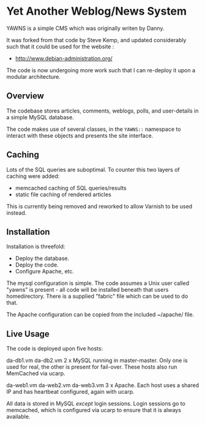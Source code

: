 
Yet Another Weblog/News System
==============================

YAWNS is a simple CMS which was originally writen by Danny.

It was forked from that code by Steve Kemp, and updated considerably
such that it could be used for the website :

* http://www.debian-administration.org/

The code is now undergoing more work such that I can re-deploy it upon
a modular architecture.


Overview
--------

The codebase stores articles, comments, weblogs, polls, and user-details in
a simple MySQL database.

The code makes use of several classes, in the `YAWNS::` namespace to interact
with these objects and presents the site interface.


Caching
-------

Lots of the SQL queries are suboptimal.  To counter this two layers of caching
were added:

* memcached caching of SQL queries/results
* static file caching of rendered articles

This is currently being removed and reworked to allow Varnish to be used instead.


Installation
------------

Installation is threefold:

* Deploy the database.
* Deploy the code.
* Configure Apache, etc.

The mysql configuration is simple.  The code assumes a Unix user called "yawns"
is present - all code will be installed beneath that users homedirectory.
There is a supplied "fabric" file which can be used to do that.

The Apache configuration can be copied from the included ~/apache/ file.



Live Usage
----------

The code is deployed upon five hosts:


da-db1.vm
da-db2.vm
 2 x MySQL running in master-master.  Only one is used for real, the other
 is present for fail-over.
 These hosts also run MemCached via ucarp.


da-web1.vm
da-web2.vm
da-web3.vm
 3 x Apache.
 Each host uses a shared IP and has heartbeat configured, again with ucarp.


All data is stored in MySQL *except* login sessions.  Login sessions go
to memcached, which is configured via ucarp to ensure that it is always
available.
